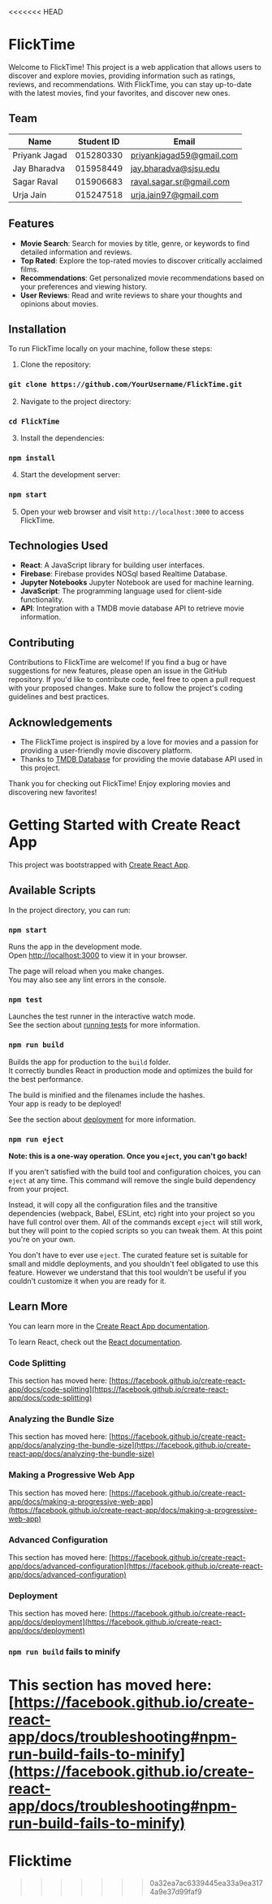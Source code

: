 <<<<<<< HEAD
# FlickTime

Welcome to FlickTime! This project is a web application that allows users to discover and explore movies, providing information such as ratings, reviews, and recommendations. With FlickTime, you can stay up-to-date with the latest movies, find your favorites, and discover new ones.

## Team

| Name           | Student ID   | Email                        |
| ---------------| -------------| -----------------------------|
| Priyank Jagad  | 015280330    | priyankjagad59@gmail.com     |
| Jay Bharadva   | 015958449    | jay.bharadva@sjsu.edu        |
| Sagar Raval    | 015906683    | raval.sagar.sr@gmail.com     |
| Urja Jain      | 015247518    | urja.jain97@gmail.com        |
## Features

- **Movie Search**: Search for movies by title, genre, or keywords to find detailed information and reviews.
- **Top Rated**: Explore the top-rated movies to discover critically acclaimed films.
- **Recommendations**: Get personalized movie recommendations based on your preferences and viewing history.
- **User Reviews**: Read and write reviews to share your thoughts and opinions about movies.

## Installation

To run FlickTime locally on your machine, follow these steps:

1. Clone the repository:

### `git clone https://github.com/YourUsername/FlickTime.git`

2. Navigate to the project directory:

### `cd FlickTime`


3. Install the dependencies:

### `npm install`


4. Start the development server:

### `npm start`


5. Open your web browser and visit `http://localhost:3000` to access FlickTime.

## Technologies Used

- **React**: A JavaScript library for building user interfaces.
- **Firebase**: Firebase provides NOSql based Realtime Database.
- **Jupyter Notebooks** Jupyter Notebook are used for machine learning.
- **JavaScript**: The programming language used for client-side functionality.
- **API**: Integration with a  TMDB movie database API to retrieve movie information.

## Contributing

Contributions to FlickTime are welcome! If you find a bug or have suggestions for new features, please open an issue in the GitHub repository. If you'd like to contribute code, feel free to open a pull request with your proposed changes. Make sure to follow the project's coding guidelines and best practices.


## Acknowledgements

- The FlickTime project is inspired by a love for movies and a passion for providing a user-friendly movie discovery platform.
- Thanks to [TMDB Database](https://developer.themoviedb.org/docs) for providing the movie database API used in this project.

Thank you for checking out FlickTime! Enjoy exploring movies and discovering new favorites!












# Getting Started with Create React App

This project was bootstrapped with [Create React App](https://github.com/facebook/create-react-app).

## Available Scripts

In the project directory, you can run:

### `npm start`

Runs the app in the development mode.\
Open [http://localhost:3000](http://localhost:3000) to view it in your browser.

The page will reload when you make changes.\
You may also see any lint errors in the console.

### `npm test`

Launches the test runner in the interactive watch mode.\
See the section about [running tests](https://facebook.github.io/create-react-app/docs/running-tests) for more information.

### `npm run build`

Builds the app for production to the `build` folder.\
It correctly bundles React in production mode and optimizes the build for the best performance.

The build is minified and the filenames include the hashes.\
Your app is ready to be deployed!

See the section about [deployment](https://facebook.github.io/create-react-app/docs/deployment) for more information.

### `npm run eject`

**Note: this is a one-way operation. Once you `eject`, you can't go back!**

If you aren't satisfied with the build tool and configuration choices, you can `eject` at any time. This command will remove the single build dependency from your project.

Instead, it will copy all the configuration files and the transitive dependencies (webpack, Babel, ESLint, etc) right into your project so you have full control over them. All of the commands except `eject` will still work, but they will point to the copied scripts so you can tweak them. At this point you're on your own.

You don't have to ever use `eject`. The curated feature set is suitable for small and middle deployments, and you shouldn't feel obligated to use this feature. However we understand that this tool wouldn't be useful if you couldn't customize it when you are ready for it.

## Learn More

You can learn more in the [Create React App documentation](https://facebook.github.io/create-react-app/docs/getting-started).

To learn React, check out the [React documentation](https://reactjs.org/).

### Code Splitting

This section has moved here: [https://facebook.github.io/create-react-app/docs/code-splitting](https://facebook.github.io/create-react-app/docs/code-splitting)

### Analyzing the Bundle Size

This section has moved here: [https://facebook.github.io/create-react-app/docs/analyzing-the-bundle-size](https://facebook.github.io/create-react-app/docs/analyzing-the-bundle-size)

### Making a Progressive Web App

This section has moved here: [https://facebook.github.io/create-react-app/docs/making-a-progressive-web-app](https://facebook.github.io/create-react-app/docs/making-a-progressive-web-app)

### Advanced Configuration

This section has moved here: [https://facebook.github.io/create-react-app/docs/advanced-configuration](https://facebook.github.io/create-react-app/docs/advanced-configuration)

### Deployment

This section has moved here: [https://facebook.github.io/create-react-app/docs/deployment](https://facebook.github.io/create-react-app/docs/deployment)

### `npm run build` fails to minify

This section has moved here: [https://facebook.github.io/create-react-app/docs/troubleshooting#npm-run-build-fails-to-minify](https://facebook.github.io/create-react-app/docs/troubleshooting#npm-run-build-fails-to-minify)
=======
# Flicktime
>>>>>>> 0a32ea7ac6339445ea33a9ea3174a9e37d99faf9
